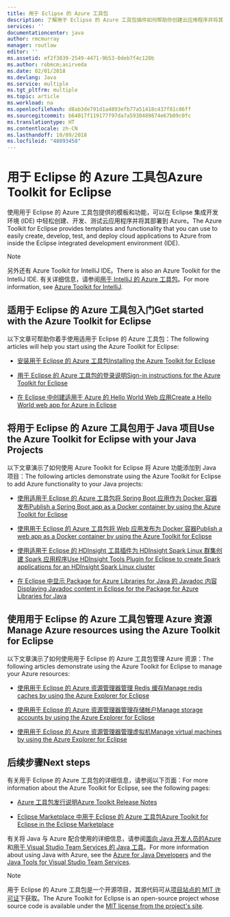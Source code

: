 ```yaml
---
title: 用于 Eclipse 的 Azure 工具包
description: 了解用于 Eclipse 的 Azure 工具包插件如何帮助你创建云应用程序并将其部署到 Azure。
services: ''
documentationcenter: java
author: rmcmurray
manager: routlaw
editor: ''
ms.assetid: ef2f3839-2549-4471-9b53-0deb7f4c128b
ms.author: robmcm;asirveda
ms.date: 02/01/2018
ms.devlang: Java
ms.service: multiple
ms.tgt_pltfrm: multiple
ms.topic: article
ms.workload: na
ms.openlocfilehash: d8ab3de791d1a4893efb77a51418c437f81c86ff
ms.sourcegitcommit: b64017f119177f97da7a5930489874e67b09c0fc
ms.translationtype: HT
ms.contentlocale: zh-CN
ms.lasthandoff: 10/09/2018
ms.locfileid: "48893458"
---
```

# <a name="azure-toolkit-for-eclipse"></a><span data-ttu-id="62746-103">用于 Eclipse 的 Azure 工具包</span><span class="sxs-lookup"><span data-stu-id="62746-103">Azure Toolkit for Eclipse</span></span>

<span data-ttu-id="62746-104">使用用于 Eclipse 的 Azure 工具包提供的模板和功能，可以在 Eclipse 集成开发环境 (IDE) 中轻松创建、开发、测试云应用程序并将其部署到 Azure。</span><span class="sxs-lookup"><span data-stu-id="62746-104">The Azure Toolkit for Eclipse provides templates and functionality that you can use to easily create, develop, test, and deploy cloud applications to Azure from inside the Eclipse integrated development environment (IDE).</span></span>

> [!NOTE]
> 
> <span data-ttu-id="62746-105">另外还有 Azure Toolkit for IntelliJ IDE。</span><span class="sxs-lookup"><span data-stu-id="62746-105">There is also an Azure Toolkit for the IntelliJ IDE.</span></span> <span data-ttu-id="62746-106">有关详细信息，请参阅[用于 IntelliJ 的 Azure 工具包](../intellij/azure-toolkit-for-intellij.md)。</span><span class="sxs-lookup"><span data-stu-id="62746-106">For more information, see [Azure Toolkit for IntelliJ](../intellij/azure-toolkit-for-intellij.md).</span></span>
> 

## <a name="get-started-with-the-azure-toolkit-for-eclipse"></a><span data-ttu-id="62746-107">适用于 Eclipse 的 Azure 工具包入门</span><span class="sxs-lookup"><span data-stu-id="62746-107">Get started with the Azure Toolkit for Eclipse</span></span>
<span data-ttu-id="62746-108">以下文章可帮助你着手使用适用于 Eclipse 的 Azure 工具包：</span><span class="sxs-lookup"><span data-stu-id="62746-108">The following articles will help you start using the Azure Toolkit for Eclipse:</span></span>

* [<span data-ttu-id="62746-109">安装用于 Eclipse 的 Azure 工具包</span><span class="sxs-lookup"><span data-stu-id="62746-109">Installing the Azure Toolkit for Eclipse</span></span>](azure-toolkit-for-eclipse-installation.md)

* [<span data-ttu-id="62746-110">用于 Eclipse 的 Azure 工具包的登录说明</span><span class="sxs-lookup"><span data-stu-id="62746-110">Sign-in instructions for the Azure Toolkit for Eclipse</span></span>](azure-toolkit-for-eclipse-sign-in-instructions.md)

* [<span data-ttu-id="62746-111">在 Eclipse 中创建适用于 Azure 的 Hello World Web 应用</span><span class="sxs-lookup"><span data-stu-id="62746-111">Create a Hello World web app for Azure in Eclipse</span></span>](azure-toolkit-for-eclipse-create-hello-world-web-app.md)

## <a name="use-the-azure-toolkit-for-eclipse-with-your-java-projects"></a><span data-ttu-id="62746-112">将用于 Eclipse 的 Azure 工具包用于 Java 项目</span><span class="sxs-lookup"><span data-stu-id="62746-112">Use the Azure Toolkit for Eclipse with your Java Projects</span></span>
<span data-ttu-id="62746-113">以下文章演示了如何使用 Azure Toolkit for Eclipse 将 Azure 功能添加到 Java 项目：</span><span class="sxs-lookup"><span data-stu-id="62746-113">The following articles demonstrate using the Azure Toolkit for Eclipse to add Azure functionality to your Java projects:</span></span>

* [<span data-ttu-id="62746-114">使用适用于 Eclipse 的 Azure 工具包将 Spring Boot 应用作为 Docker 容器发布</span><span class="sxs-lookup"><span data-stu-id="62746-114">Publish a Spring Boot app as a Docker container by using the Azure Toolkit for Eclipse</span></span>](azure-toolkit-for-eclipse-publish-spring-boot-docker-app.md)

* [<span data-ttu-id="62746-115">使用用于 Eclipse 的 Azure 工具包将 Web 应用发布为 Docker 容器</span><span class="sxs-lookup"><span data-stu-id="62746-115">Publish a web app as a Docker container by using the Azure Toolkit for Eclipse</span></span>](azure-toolkit-for-eclipse-publish-as-docker-container.md)

* [<span data-ttu-id="62746-116">使用适用于 Eclipse 的 HDInsight 工具插件为 HDInsight Spark Linux 群集创建 Spark 应用程序</span><span class="sxs-lookup"><span data-stu-id="62746-116">Use HDInsight Tools Plugin for Eclipse to create Spark applications for an HDInsight Spark Linux cluster</span></span>](/azure/hdinsight/hdinsight-apache-spark-eclipse-tool-plugin)

* [<span data-ttu-id="62746-117">在 Eclipse 中显示 Package for Azure Libraries for Java 的 Javadoc 内容</span><span class="sxs-lookup"><span data-stu-id="62746-117">Displaying Javadoc content in Eclipse for the Package for Azure Libraries for Java</span></span>](azure-toolkit-for-eclipse-displaying-javadoc-content-for-azure-libraries.md)

## <a name="manage-azure-resources-using-the-azure-toolkit-for-eclipse"></a><span data-ttu-id="62746-118">使用用于 Eclipse 的 Azure 工具包管理 Azure 资源</span><span class="sxs-lookup"><span data-stu-id="62746-118">Manage Azure resources using the Azure Toolkit for Eclipse</span></span>
<span data-ttu-id="62746-119">以下文章演示了如何使用用于 Eclipse 的 Azure 工具包管理 Azure 资源：</span><span class="sxs-lookup"><span data-stu-id="62746-119">The following articles demonstrate using the Azure Toolkit for Eclipse to manage your Azure resources:</span></span>

* [<span data-ttu-id="62746-120">使用用于 Eclipse 的 Azure 资源管理器管理 Redis 缓存</span><span class="sxs-lookup"><span data-stu-id="62746-120">Manage redis caches by using the Azure Explorer for Eclipse</span></span>](azure-toolkit-for-eclipse-managing-redis-caches-using-azure-explorer.md)

* [<span data-ttu-id="62746-121">使用用于 Eclipse 的 Azure 资源管理器管理存储帐户</span><span class="sxs-lookup"><span data-stu-id="62746-121">Manage storage accounts by using the Azure Explorer for Eclipse</span></span>](azure-toolkit-for-eclipse-managing-storage-accounts-using-azure-explorer.md)

* [<span data-ttu-id="62746-122">使用用于 Eclipse 的 Azure 资源管理器管理虚拟机</span><span class="sxs-lookup"><span data-stu-id="62746-122">Manage virtual machines by using the Azure Explorer for Eclipse</span></span>](azure-toolkit-for-eclipse-managing-virtual-machines-using-azure-explorer.md)

## <a name="next-steps"></a><span data-ttu-id="62746-123">后续步骤</span><span class="sxs-lookup"><span data-stu-id="62746-123">Next steps</span></span>

<span data-ttu-id="62746-124">有关用于 Eclipse 的 Azure 工具包的详细信息，请参阅以下页面：</span><span class="sxs-lookup"><span data-stu-id="62746-124">For more information about the Azure Toolkit for Eclipse, see the following pages:</span></span>

* [<span data-ttu-id="62746-125">Azure 工具包发行说明</span><span class="sxs-lookup"><span data-stu-id="62746-125">Azure Toolkit Release Notes</span></span>](https://github.com/Microsoft/azure-tools-for-java/releases)

* [<span data-ttu-id="62746-126">Eclipse Marketplace 中用于 Eclipse 的 Azure 工具包</span><span class="sxs-lookup"><span data-stu-id="62746-126">Azure Toolkit for Eclipse in the Eclipse Marketplace</span></span>](http://marketplace.eclipse.org/content/azure-toolkit-eclipse)

<span data-ttu-id="62746-127">有关将 Java 与 Azure 配合使用的详细信息，请参阅[面向 Java 开发人员的Azure](https://docs.microsoft.com/java/azure/) 和[用于 Visual Studio Team Services 的 Java 工具](https://java.visualstudio.com/)。</span><span class="sxs-lookup"><span data-stu-id="62746-127">For more information about using Java with Azure, see the [Azure for Java Developers](https://docs.microsoft.com/java/azure/) and the [Java Tools for Visual Studio Team Services](https://java.visualstudio.com/).</span></span>

<!-- [!INCLUDE [azure-toolkit-for-eclipse-additional-resources](../includes/azure-toolkit-for-eclipse-additional-resources.md)] -->

> [!NOTE]
> 
> <span data-ttu-id="62746-128">用于 Eclipse 的 Azure 工具包是一个开源项目，其源代码可从[项目站点的 MIT 许可证](https://github.com/microsoft/azure-tools-for-java)下获取。</span><span class="sxs-lookup"><span data-stu-id="62746-128">The Azure Toolkit for Eclipse is an open-source project whose source code is available under the [MIT license from the project's site](https://github.com/microsoft/azure-tools-for-java).</span></span>
> 

<!-- URL List -->

[Azure for Java Developers]: https://docs.microsoft.com/java/azure
[Java Tools for Visual Studio Team Services]: https://java.visualstudio.com/

<!-- Temporarily Deprecated URLs -->

<!-- [Deploying large deployments](azure-toolkit-for-eclipse-deploying-large-deployments.md) -->
<!-- [How to Maintain Session Data with Session Affinity]: http://go.microsoft.com/fwlink/?LinkID=699539 -->
<!-- [How to Use Co-located Caching]: http://go.microsoft.com/fwlink/?LinkID=699542 -->
<!-- [How to Use Dedicated Caching]: http://go.microsoft.com/fwlink/?LinkID=699543 -->
<!-- [How to Use JMS with AMQP 1.0 in Azure with Eclipse]: http://go.microsoft.com/fwlink/?LinkID=699544 -->
<!-- [How to Use SSL Offloading]: http://go.microsoft.com/fwlink/?LinkID=699545 -->
<!-- [SSL Offloading]: http://go.microsoft.com/fwlink/?LinkID=699549 -->
<!-- [Using the Azure Service Runtime Library in JSP]: http://go.microsoft.com/fwlink/?LinkID=699551 -->
<!-- [How to Authenticate Web Users with Azure Access Control Service Using Eclipse]: /azure/active-directory/active-directory-java-authenticate-users-access-control-eclipse.md -->
<!-- [Debug a Java Web App on Azure in Eclipse]: /azure/app-service-web/app-service-web-debug-java-web-app-in-eclipse.md -->
<!-- [Debugging Azure Applications in Eclipse]: azure-toolkit-for-eclipse-debugging-azure-applications.md -->

<!-- Legacy MSDN URL = https://msdn.microsoft.com/library/azure/hh694271.aspx -->
